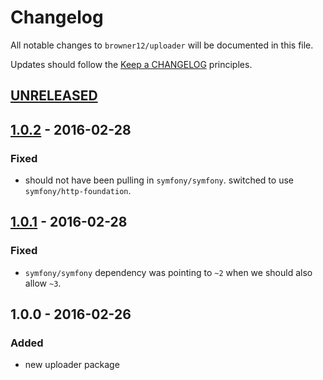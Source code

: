 # Changelog

All notable changes to `browner12/uploader` will be documented in this file.

Updates should follow the [Keep a CHANGELOG](http://keepachangelog.com/) principles.

## [UNRELEASED]

## [1.0.2] - 2016-02-28

### Fixed
- should not have been pulling in `symfony/symfony`. switched to use `symfony/http-foundation`.

## [1.0.1] - 2016-02-28

### Fixed
- `symfony/symfony` dependency was pointing to `~2` when we should also allow `~3`.

## 1.0.0 - 2016-02-26

### Added
- new uploader package

[unreleased]: https://github.com/browner12/uploader/compare/v1.0.2...HEAD
[1.0.2]: https://github.com/browner12/money/compare/v1.0.1...v1.0.2
[1.0.1]: https://github.com/browner12/money/compare/v1.0.0...v1.0.1
